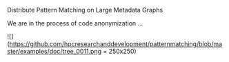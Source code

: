 Distribute Pattern Matching on Large Metadata Graphs

We are in the process of code anonymization ...

![](https://github.com/hpcresearchanddevelopment/patternmatching/blob/master/examples/doc/tree_0011.png = 250x250)
